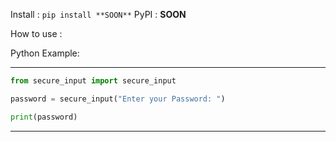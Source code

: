 Install : ```pip install **SOON**```
PyPI : **SOON**

How to use :

Python Example: 

---------------------------------------
```py
from secure_input import secure_input

password = secure_input("Enter your Password: ")

print(password)
```
---------------------------------------
